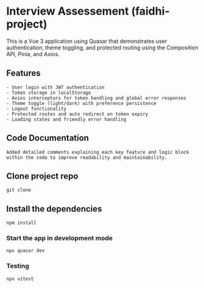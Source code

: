 # Interview Assessement (faidhi-project)

This is a Vue 3 application using Quasar that demonstrates user authentication, theme toggling, and protected routing using the Composition API, Pinia, and Axios.

## Features
```
- User login with JWT authentication
- Token storage in localStorage
- Axios interceptors for token handling and global error responses
- Theme toggle (light/dark) with preference persistence
- Logout functionality
- Protected routes and auto redirect on token expiry
- Loading states and friendly error handling
```

## Code Documentation
```
Added detailed comments explaining each key feature and logic block within the code to improve readability and maintainability.
```

## Clone project repo
```
git clone
```

## Install the dependencies
```
npm install
```

### Start the app in development mode
```
npx quasar dev
```

### Testing 
```
npx vitest
```
